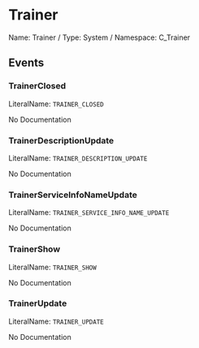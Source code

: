 # Trainer

Name: Trainer / Type: System / Namespace: C_Trainer

## Events

### TrainerClosed
LiteralName: `TRAINER_CLOSED`

No Documentation

### TrainerDescriptionUpdate
LiteralName: `TRAINER_DESCRIPTION_UPDATE`

No Documentation

### TrainerServiceInfoNameUpdate
LiteralName: `TRAINER_SERVICE_INFO_NAME_UPDATE`

No Documentation

### TrainerShow
LiteralName: `TRAINER_SHOW`

No Documentation

### TrainerUpdate
LiteralName: `TRAINER_UPDATE`

No Documentation
